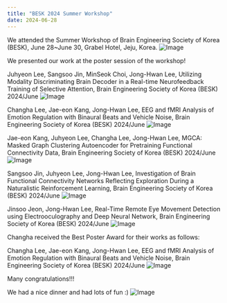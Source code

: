 ```yaml
---
title: "BESK 2024 Summer Workshop"
date: 2024-06-28 
---
```


We attended the Summer Workshop of Brain Engineering Society of Korea (BESK), June 28~June 30, Grabel Hotel, Jeju, Korea.
![Image](//bspl.korea.ac.kr/Board/Lab_News/2024/BESK/BESK_summer/BESK_28Jun_workshop.jpg)



We presented our work at the poster session of the workshop!

Juhyeon Lee, Sangsoo Jin, MinSeok Choi, Jong-Hwan Lee, Utilizing Modality Discriminating Brain Decoder in a Real-time Neurofeedback Training of Selective Attention, Brain Engineering Society of Korea (BESK) 2024/June
![Image](//bspl.korea.ac.kr/Board/Lab_News/2024/BESK/BESK_summer/BESK_29Jun_poster_session_juhyeon.JPG)

Changha Lee, Jae-eon Kang, Jong-Hwan Lee, EEG and fMRI Analysis of Emotion Regulation with Binaural Beats and Vehicle Noise, Brain Engineering Society of Korea (BESK) 2024/June
![Image](//bspl.korea.ac.kr/Board/Lab_News/2024/BESK/BESK_summer/BESK_29Jun_poster_session_changha.JPG)

Jae-eon Kang, Juhyeon Lee, Changha Lee, Jong-Hwan Lee, MGCA: Masked Graph Clustering Autoencoder for Pretraining Functional Connectivity Data, Brain Engineering Society of Korea (BESK) 2024/June
![Image](//bspl.korea.ac.kr/Board/Lab_News/2024/BESK/BESK_summer/BESK_29Jun_poster_session_jaeEon.JPG)

Sangsoo Jin, Juhyeon Lee, Jong-Hwan Lee, Investigation of Brain Functional Connectivity Networks Reflecting Exploration During a Naturalistic Reinforcement Learning, Brain Engineering Society of Korea (BESK) 2024/June
![Image](//bspl.korea.ac.kr/Board/Lab_News/2024/BESK/BESK_summer/BESK_29Jun_poster_session_sangsoo.JPG)

Jinsoo Jeon, Jong-Hwan Lee, Real-Time Remote Eye Movement Detection using Electrooculography and Deep Neural Network, Brain Engineering Society of Korea (BESK) 2024/June
![Image](//bspl.korea.ac.kr/Board/Lab_News/2024/BESK/BESK_summer/BESK_29Jun_poster_session_jinsoo.JPG)




Changha received the Best Poster Award for their works as follows:

Changha Lee, Jae-eon Kang, Jong-Hwan Lee, EEG and fMRI Analysis of Emotion Regulation with Binaural Beats and Vehicle Noise, Brain Engineering Society of Korea (BESK) 2024/June
![Image](//bspl.korea.ac.kr/Board/Lab_News/2024/BESK/BESK_winter/BESK_2024_summer_poster_award_chang-ha.jpg)


Many congratulations!!!


We had a nice dinner and had lots of fun :)
![Image](//bspl.korea.ac.kr/Board/Lab_News/2024/BESK/BESK_summer/BESK_29Jun_dinner_together.JPG)
